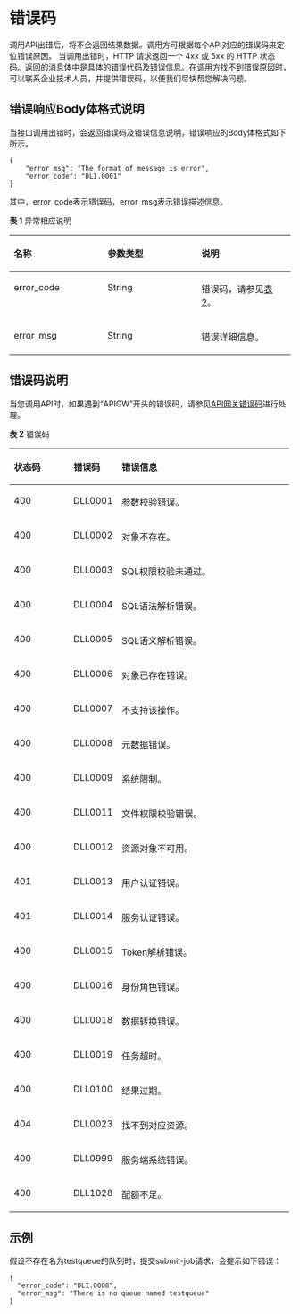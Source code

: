 # 错误码<a name="dli_02_0056"></a>

调用API出错后，将不会返回结果数据。调用方可根据每个API对应的错误码来定位错误原因。 当调用出错时，HTTP 请求返回一个 4xx 或 5xx 的 HTTP 状态码。返回的消息体中是具体的错误代码及错误信息。在调用方找不到错误原因时，可以联系企业技术人员，并提供错误码，以便我们尽快帮您解决问题。

## 错误响应Body体格式说明<a name="section777225819583"></a>

当接口调用出错时，会返回错误码及错误信息说明，错误响应的Body体格式如下所示。

```
{
    "error_msg": "The format of message is error",
    "error_code": "DLI.0001"
}
```

其中，error\_code表示错误码，error\_msg表示错误描述信息。

**表 1**  异常相应说明

<a name="table9366913165826"></a>
<table><thead align="left"><tr id="row48591470165826"><th class="cellrowborder" valign="top" width="33.33333333333333%" id="mcps1.2.4.1.1"><p id="p31358739165826"><a name="p31358739165826"></a><a name="p31358739165826"></a><strong id="b6695494217120"><a name="b6695494217120"></a><a name="b6695494217120"></a>名称</strong></p>
</th>
<th class="cellrowborder" valign="top" width="33.33333333333333%" id="mcps1.2.4.1.2"><p id="p48257464165826"><a name="p48257464165826"></a><a name="p48257464165826"></a><strong id="b3751454617120"><a name="b3751454617120"></a><a name="b3751454617120"></a>参数类型</strong></p>
</th>
<th class="cellrowborder" valign="top" width="33.33333333333333%" id="mcps1.2.4.1.3"><p id="p5973956165826"><a name="p5973956165826"></a><a name="p5973956165826"></a><strong id="b1930419717120"><a name="b1930419717120"></a><a name="b1930419717120"></a>说明</strong></p>
</th>
</tr>
</thead>
<tbody><tr id="row3968467165826"><td class="cellrowborder" valign="top" width="33.33333333333333%" headers="mcps1.2.4.1.1 "><p id="p6168790165826"><a name="p6168790165826"></a><a name="p6168790165826"></a>error_code</p>
</td>
<td class="cellrowborder" valign="top" width="33.33333333333333%" headers="mcps1.2.4.1.2 "><p id="p50585232165826"><a name="p50585232165826"></a><a name="p50585232165826"></a>String</p>
</td>
<td class="cellrowborder" valign="top" width="33.33333333333333%" headers="mcps1.2.4.1.3 "><p id="p11808165826"><a name="p11808165826"></a><a name="p11808165826"></a>错误码，请参见<a href="#table40141715145511">表2</a>。</p>
</td>
</tr>
<tr id="row1334395165826"><td class="cellrowborder" valign="top" width="33.33333333333333%" headers="mcps1.2.4.1.1 "><p id="p60357739165826"><a name="p60357739165826"></a><a name="p60357739165826"></a>error_msg</p>
</td>
<td class="cellrowborder" valign="top" width="33.33333333333333%" headers="mcps1.2.4.1.2 "><p id="p29776513165826"><a name="p29776513165826"></a><a name="p29776513165826"></a>String</p>
</td>
<td class="cellrowborder" valign="top" width="33.33333333333333%" headers="mcps1.2.4.1.3 "><p id="p44584926165826"><a name="p44584926165826"></a><a name="p44584926165826"></a>错误详细信息。</p>
</td>
</tr>
</tbody>
</table>

## 错误码说明<a name="section4150319217158"></a>

当您调用API时，如果遇到“APIGW”开头的错误码，请参见[API网关错误码](https://support.huaweicloud.com/devg-apisign/api-sign-errorcode.html)进行处理。

**表 2**  错误码

<a name="table40141715145511"></a>
<table><thead align="left"><tr id="row29521114145511"><th class="cellrowborder" valign="top" width="21.279999999999998%" id="mcps1.2.4.1.1"><p id="p4624557145511"><a name="p4624557145511"></a><a name="p4624557145511"></a><strong id="b4128503217130"><a name="b4128503217130"></a><a name="b4128503217130"></a>状态码</strong></p>
</th>
<th class="cellrowborder" valign="top" width="17.299999999999997%" id="mcps1.2.4.1.2"><p id="p62289448145511"><a name="p62289448145511"></a><a name="p62289448145511"></a><strong id="b2844928317130"><a name="b2844928317130"></a><a name="b2844928317130"></a>错误码</strong></p>
</th>
<th class="cellrowborder" valign="top" width="61.419999999999995%" id="mcps1.2.4.1.3"><p id="p66817641145511"><a name="p66817641145511"></a><a name="p66817641145511"></a><strong id="b862616617130"><a name="b862616617130"></a><a name="b862616617130"></a>错误信息</strong></p>
</th>
</tr>
</thead>
<tbody><tr id="row25626561145511"><td class="cellrowborder" valign="top" width="21.279999999999998%" headers="mcps1.2.4.1.1 "><p id="p2737943145511"><a name="p2737943145511"></a><a name="p2737943145511"></a>400</p>
</td>
<td class="cellrowborder" valign="top" width="17.299999999999997%" headers="mcps1.2.4.1.2 "><p id="p64189876145511"><a name="p64189876145511"></a><a name="p64189876145511"></a>DLI.0001</p>
</td>
<td class="cellrowborder" valign="top" width="61.419999999999995%" headers="mcps1.2.4.1.3 "><p id="p39979192145511"><a name="p39979192145511"></a><a name="p39979192145511"></a>参数校验错误。</p>
</td>
</tr>
<tr id="row57037913145511"><td class="cellrowborder" valign="top" width="21.279999999999998%" headers="mcps1.2.4.1.1 "><p id="p51719768145511"><a name="p51719768145511"></a><a name="p51719768145511"></a>400</p>
</td>
<td class="cellrowborder" valign="top" width="17.299999999999997%" headers="mcps1.2.4.1.2 "><p id="p58506607145511"><a name="p58506607145511"></a><a name="p58506607145511"></a>DLI.0002</p>
</td>
<td class="cellrowborder" valign="top" width="61.419999999999995%" headers="mcps1.2.4.1.3 "><p id="p14998717145511"><a name="p14998717145511"></a><a name="p14998717145511"></a>对象不存在。</p>
</td>
</tr>
<tr id="row2342487145511"><td class="cellrowborder" valign="top" width="21.279999999999998%" headers="mcps1.2.4.1.1 "><p id="p26001082202716"><a name="p26001082202716"></a><a name="p26001082202716"></a>400</p>
</td>
<td class="cellrowborder" valign="top" width="17.299999999999997%" headers="mcps1.2.4.1.2 "><p id="p14529668145511"><a name="p14529668145511"></a><a name="p14529668145511"></a>DLI.0003</p>
</td>
<td class="cellrowborder" valign="top" width="61.419999999999995%" headers="mcps1.2.4.1.3 "><p id="p40440374145511"><a name="p40440374145511"></a><a name="p40440374145511"></a>SQL权限校验未通过。</p>
</td>
</tr>
<tr id="row2925587145511"><td class="cellrowborder" valign="top" width="21.279999999999998%" headers="mcps1.2.4.1.1 "><p id="p30089370202716"><a name="p30089370202716"></a><a name="p30089370202716"></a>400</p>
</td>
<td class="cellrowborder" valign="top" width="17.299999999999997%" headers="mcps1.2.4.1.2 "><p id="p53702119145511"><a name="p53702119145511"></a><a name="p53702119145511"></a>DLI.0004</p>
</td>
<td class="cellrowborder" valign="top" width="61.419999999999995%" headers="mcps1.2.4.1.3 "><p id="p3993540145511"><a name="p3993540145511"></a><a name="p3993540145511"></a>SQL语法解析错误。</p>
</td>
</tr>
<tr id="row32018352145511"><td class="cellrowborder" valign="top" width="21.279999999999998%" headers="mcps1.2.4.1.1 "><p id="p5452315202717"><a name="p5452315202717"></a><a name="p5452315202717"></a>400</p>
</td>
<td class="cellrowborder" valign="top" width="17.299999999999997%" headers="mcps1.2.4.1.2 "><p id="p66030268145511"><a name="p66030268145511"></a><a name="p66030268145511"></a>DLI.0005</p>
</td>
<td class="cellrowborder" valign="top" width="61.419999999999995%" headers="mcps1.2.4.1.3 "><p id="p51837452145511"><a name="p51837452145511"></a><a name="p51837452145511"></a>SQL语义解析错误。</p>
</td>
</tr>
<tr id="row54659348145511"><td class="cellrowborder" valign="top" width="21.279999999999998%" headers="mcps1.2.4.1.1 "><p id="p15315343202717"><a name="p15315343202717"></a><a name="p15315343202717"></a>400</p>
</td>
<td class="cellrowborder" valign="top" width="17.299999999999997%" headers="mcps1.2.4.1.2 "><p id="p24984038145511"><a name="p24984038145511"></a><a name="p24984038145511"></a>DLI.0006</p>
</td>
<td class="cellrowborder" valign="top" width="61.419999999999995%" headers="mcps1.2.4.1.3 "><p id="p52759410145511"><a name="p52759410145511"></a><a name="p52759410145511"></a>对象已存在错误。</p>
</td>
</tr>
<tr id="row45922785145511"><td class="cellrowborder" valign="top" width="21.279999999999998%" headers="mcps1.2.4.1.1 "><p id="p17050610202719"><a name="p17050610202719"></a><a name="p17050610202719"></a>400</p>
</td>
<td class="cellrowborder" valign="top" width="17.299999999999997%" headers="mcps1.2.4.1.2 "><p id="p57564170145511"><a name="p57564170145511"></a><a name="p57564170145511"></a>DLI.0007</p>
</td>
<td class="cellrowborder" valign="top" width="61.419999999999995%" headers="mcps1.2.4.1.3 "><p id="p60618778145511"><a name="p60618778145511"></a><a name="p60618778145511"></a>不支持该操作。</p>
</td>
</tr>
<tr id="row60854776202446"><td class="cellrowborder" valign="top" width="21.279999999999998%" headers="mcps1.2.4.1.1 "><p id="p14755569202719"><a name="p14755569202719"></a><a name="p14755569202719"></a>400</p>
</td>
<td class="cellrowborder" valign="top" width="17.299999999999997%" headers="mcps1.2.4.1.2 "><p id="p4995256202451"><a name="p4995256202451"></a><a name="p4995256202451"></a>DLI.0008</p>
</td>
<td class="cellrowborder" valign="top" width="61.419999999999995%" headers="mcps1.2.4.1.3 "><p id="p2457616202446"><a name="p2457616202446"></a><a name="p2457616202446"></a>元数据错误。</p>
</td>
</tr>
<tr id="row62998249202446"><td class="cellrowborder" valign="top" width="21.279999999999998%" headers="mcps1.2.4.1.1 "><p id="p28327352202721"><a name="p28327352202721"></a><a name="p28327352202721"></a>400</p>
</td>
<td class="cellrowborder" valign="top" width="17.299999999999997%" headers="mcps1.2.4.1.2 "><p id="p17663220202451"><a name="p17663220202451"></a><a name="p17663220202451"></a>DLI.0009</p>
</td>
<td class="cellrowborder" valign="top" width="61.419999999999995%" headers="mcps1.2.4.1.3 "><p id="p5113272202446"><a name="p5113272202446"></a><a name="p5113272202446"></a>系统限制。</p>
</td>
</tr>
<tr id="row5691745202446"><td class="cellrowborder" valign="top" width="21.279999999999998%" headers="mcps1.2.4.1.1 "><p id="p49959031202722"><a name="p49959031202722"></a><a name="p49959031202722"></a>400</p>
</td>
<td class="cellrowborder" valign="top" width="17.299999999999997%" headers="mcps1.2.4.1.2 "><p id="p39848497202451"><a name="p39848497202451"></a><a name="p39848497202451"></a>DLI.0011</p>
</td>
<td class="cellrowborder" valign="top" width="61.419999999999995%" headers="mcps1.2.4.1.3 "><p id="p10692923202446"><a name="p10692923202446"></a><a name="p10692923202446"></a>文件权限校验错误。</p>
</td>
</tr>
<tr id="row2502141202446"><td class="cellrowborder" valign="top" width="21.279999999999998%" headers="mcps1.2.4.1.1 "><p id="p47129380202722"><a name="p47129380202722"></a><a name="p47129380202722"></a>400</p>
</td>
<td class="cellrowborder" valign="top" width="17.299999999999997%" headers="mcps1.2.4.1.2 "><p id="p58525601202451"><a name="p58525601202451"></a><a name="p58525601202451"></a>DLI.0012</p>
</td>
<td class="cellrowborder" valign="top" width="61.419999999999995%" headers="mcps1.2.4.1.3 "><p id="p42346652202446"><a name="p42346652202446"></a><a name="p42346652202446"></a>资源对象不可用。</p>
</td>
</tr>
<tr id="row56369397202446"><td class="cellrowborder" valign="top" width="21.279999999999998%" headers="mcps1.2.4.1.1 "><p id="p21759105202725"><a name="p21759105202725"></a><a name="p21759105202725"></a>401</p>
</td>
<td class="cellrowborder" valign="top" width="17.299999999999997%" headers="mcps1.2.4.1.2 "><p id="p51035059202451"><a name="p51035059202451"></a><a name="p51035059202451"></a>DLI.0013</p>
</td>
<td class="cellrowborder" valign="top" width="61.419999999999995%" headers="mcps1.2.4.1.3 "><p id="p24016783202446"><a name="p24016783202446"></a><a name="p24016783202446"></a>用户认证错误。</p>
</td>
</tr>
<tr id="row8397192202446"><td class="cellrowborder" valign="top" width="21.279999999999998%" headers="mcps1.2.4.1.1 "><p id="p24696291202725"><a name="p24696291202725"></a><a name="p24696291202725"></a>401</p>
</td>
<td class="cellrowborder" valign="top" width="17.299999999999997%" headers="mcps1.2.4.1.2 "><p id="p2611490420260"><a name="p2611490420260"></a><a name="p2611490420260"></a>DLI.0014</p>
</td>
<td class="cellrowborder" valign="top" width="61.419999999999995%" headers="mcps1.2.4.1.3 "><p id="p45555881202446"><a name="p45555881202446"></a><a name="p45555881202446"></a>服务认证错误。</p>
</td>
</tr>
<tr id="row171120122183"><td class="cellrowborder" valign="top" width="21.279999999999998%" headers="mcps1.2.4.1.1 "><p id="p16122012161816"><a name="p16122012161816"></a><a name="p16122012161816"></a>400</p>
</td>
<td class="cellrowborder" valign="top" width="17.299999999999997%" headers="mcps1.2.4.1.2 "><p id="p1712612171811"><a name="p1712612171811"></a><a name="p1712612171811"></a>DLI.0015</p>
</td>
<td class="cellrowborder" valign="top" width="61.419999999999995%" headers="mcps1.2.4.1.3 "><p id="p51212128182"><a name="p51212128182"></a><a name="p51212128182"></a>Token解析错误。</p>
</td>
</tr>
<tr id="row7152992202548"><td class="cellrowborder" valign="top" width="21.279999999999998%" headers="mcps1.2.4.1.1 "><p id="p7739495202733"><a name="p7739495202733"></a><a name="p7739495202733"></a>400</p>
</td>
<td class="cellrowborder" valign="top" width="17.299999999999997%" headers="mcps1.2.4.1.2 "><p id="p1534298720260"><a name="p1534298720260"></a><a name="p1534298720260"></a>DLI.0016</p>
</td>
<td class="cellrowborder" valign="top" width="61.419999999999995%" headers="mcps1.2.4.1.3 "><p id="p60959256202548"><a name="p60959256202548"></a><a name="p60959256202548"></a>身份角色错误。</p>
</td>
</tr>
<tr id="row27544158202548"><td class="cellrowborder" valign="top" width="21.279999999999998%" headers="mcps1.2.4.1.1 "><p id="p49797636202733"><a name="p49797636202733"></a><a name="p49797636202733"></a>400</p>
</td>
<td class="cellrowborder" valign="top" width="17.299999999999997%" headers="mcps1.2.4.1.2 "><p id="p50246422202618"><a name="p50246422202618"></a><a name="p50246422202618"></a>DLI.0018</p>
</td>
<td class="cellrowborder" valign="top" width="61.419999999999995%" headers="mcps1.2.4.1.3 "><p id="p4564411202548"><a name="p4564411202548"></a><a name="p4564411202548"></a>数据转换错误。</p>
</td>
</tr>
<tr id="row59586017202548"><td class="cellrowborder" valign="top" width="21.279999999999998%" headers="mcps1.2.4.1.1 "><p id="p63690791202733"><a name="p63690791202733"></a><a name="p63690791202733"></a>400</p>
</td>
<td class="cellrowborder" valign="top" width="17.299999999999997%" headers="mcps1.2.4.1.2 "><p id="p55311363202618"><a name="p55311363202618"></a><a name="p55311363202618"></a>DLI.0019</p>
</td>
<td class="cellrowborder" valign="top" width="61.419999999999995%" headers="mcps1.2.4.1.3 "><p id="p44129733202548"><a name="p44129733202548"></a><a name="p44129733202548"></a>任务超时。</p>
</td>
</tr>
<tr id="row13136461202548"><td class="cellrowborder" valign="top" width="21.279999999999998%" headers="mcps1.2.4.1.1 "><p id="p66047915202733"><a name="p66047915202733"></a><a name="p66047915202733"></a>400</p>
</td>
<td class="cellrowborder" valign="top" width="17.299999999999997%" headers="mcps1.2.4.1.2 "><p id="p37066591202618"><a name="p37066591202618"></a><a name="p37066591202618"></a>DLI.0100</p>
</td>
<td class="cellrowborder" valign="top" width="61.419999999999995%" headers="mcps1.2.4.1.3 "><p id="p50654045202548"><a name="p50654045202548"></a><a name="p50654045202548"></a>结果过期。</p>
</td>
</tr>
<tr id="row61811116173217"><td class="cellrowborder" valign="top" width="21.279999999999998%" headers="mcps1.2.4.1.1 "><p id="p918161653210"><a name="p918161653210"></a><a name="p918161653210"></a>404</p>
</td>
<td class="cellrowborder" valign="top" width="17.299999999999997%" headers="mcps1.2.4.1.2 "><p id="p7181101683211"><a name="p7181101683211"></a><a name="p7181101683211"></a>DLI.0023</p>
</td>
<td class="cellrowborder" valign="top" width="61.419999999999995%" headers="mcps1.2.4.1.3 "><p id="p71814160327"><a name="p71814160327"></a><a name="p71814160327"></a>找不到对应资源。</p>
</td>
</tr>
<tr id="row88147911114"><td class="cellrowborder" valign="top" width="21.279999999999998%" headers="mcps1.2.4.1.1 "><p id="p118146918113"><a name="p118146918113"></a><a name="p118146918113"></a>400</p>
</td>
<td class="cellrowborder" valign="top" width="17.299999999999997%" headers="mcps1.2.4.1.2 "><p id="p13212328173312"><a name="p13212328173312"></a><a name="p13212328173312"></a>DLI.0999</p>
</td>
<td class="cellrowborder" valign="top" width="61.419999999999995%" headers="mcps1.2.4.1.3 "><p id="p62141128203310"><a name="p62141128203310"></a><a name="p62141128203310"></a>服务端系统错误。</p>
</td>
</tr>
<tr id="row45838183241"><td class="cellrowborder" valign="top" width="21.279999999999998%" headers="mcps1.2.4.1.1 "><p id="p18584181819240"><a name="p18584181819240"></a><a name="p18584181819240"></a>400</p>
</td>
<td class="cellrowborder" valign="top" width="17.299999999999997%" headers="mcps1.2.4.1.2 "><p id="p13585121816245"><a name="p13585121816245"></a><a name="p13585121816245"></a>DLI.1028</p>
</td>
<td class="cellrowborder" valign="top" width="61.419999999999995%" headers="mcps1.2.4.1.3 "><p id="p95857185248"><a name="p95857185248"></a><a name="p95857185248"></a>配额不足。</p>
</td>
</tr>
</tbody>
</table>

## 示例<a name="section35051829162056"></a>

假设不存在名为testqueue的队列时，提交submit-job请求，会提示如下错误：

```
{
  "error_code": "DLI.0008",
  "error_msg": "There is no queue named testqueue"
}
```


